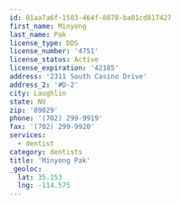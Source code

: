 ```yaml
---
id: 01aa7a6f-1503-464f-8878-ba01cd817427
first_name: Minyong
last_name: Pak
license_type: DDS
license_number: '4751'
license_status: Active
license_expiration: '42185'
address: '2311 South Casino Drive'
address_2: '#D-2'
city: Laughlin
state: NV
zip: '89029'
phone: '(702) 299-9919'
fax: '(702) 299-9920'
services:
  - dentist
category: dentists
title: 'Minyong Pak'
_geoloc:
  lat: 35.153
  lng: -114.575
---
```

